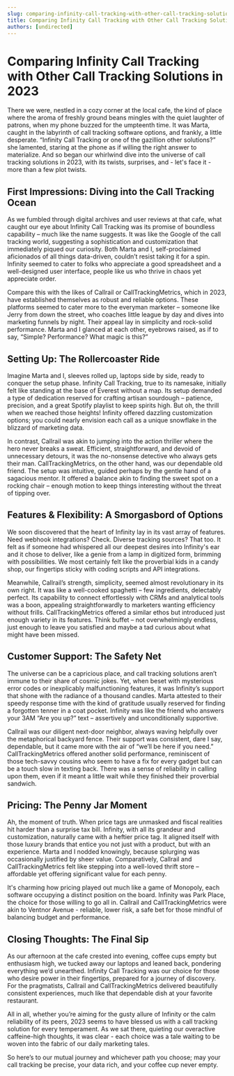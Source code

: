 ```yaml
---
slug: comparing-infinity-call-tracking-with-other-call-tracking-solutions-in-2023
title: Comparing Infinity Call Tracking with Other Call Tracking Solutions in 2023
authors: [undirected]
---
```



# Comparing Infinity Call Tracking with Other Call Tracking Solutions in 2023

There we were, nestled in a cozy corner at the local cafe, the kind of place where the aroma of freshly ground beans mingles with the quiet laughter of patrons, when my phone buzzed for the umpteenth time. It was Marta, caught in the labyrinth of call tracking software options, and frankly, a little desperate. “Infinity Call Tracking or one of the gazillion other solutions?” she lamented, staring at the phone as if willing the right answer to materialize. And so began our whirlwind dive into the universe of call tracking solutions in 2023, with its twists, surprises, and - let's face it - more than a few plot twists.

## First Impressions: Diving into the Call Tracking Ocean

As we fumbled through digital archives and user reviews at that cafe, what caught our eye about Infinity Call Tracking was its promise of boundless capability – much like the name suggests. It was like the Google of the call tracking world, suggesting a sophistication and customization that immediately piqued our curiosity. Both Marta and I, self-proclaimed aficionados of all things data-driven, couldn’t resist taking it for a spin. Infinity seemed to cater to folks who appreciate a good spreadsheet and a well-designed user interface, people like us who thrive in chaos yet appreciate order.

Compare this with the likes of Callrail or CallTrackingMetrics, which in 2023, have established themselves as robust and reliable options. These platforms seemed to cater more to the everyman marketer – someone like Jerry from down the street, who coaches little league by day and dives into marketing funnels by night. Their appeal lay in simplicity and rock-solid performance. Marta and I glanced at each other, eyebrows raised, as if to say, “Simple? Performance? What magic is this?”

## Setting Up: The Rollercoaster Ride

Imagine Marta and I, sleeves rolled up, laptops side by side, ready to conquer the setup phase. Infinity Call Tracking, true to its namesake, initially felt like standing at the base of Everest without a map. Its setup demanded a type of dedication reserved for crafting artisan sourdough – patience, precision, and a great Spotify playlist to keep spirits high. But oh, the thrill when we reached those heights! Infinity offered dazzling customization options; you could nearly envision each call as a unique snowflake in the blizzard of marketing data.

In contrast, Callrail was akin to jumping into the action thriller where the hero never breaks a sweat. Efficient, straightforward, and devoid of unnecessary detours, it was the no-nonsense detective who always gets their man. CallTrackingMetrics, on the other hand, was our dependable old friend. The setup was intuitive, guided perhaps by the gentle hand of a sagacious mentor. It offered a balance akin to finding the sweet spot on a rocking chair – enough motion to keep things interesting without the threat of tipping over.

## Features & Flexibility: A Smorgasbord of Options

We soon discovered that the heart of Infinity lay in its vast array of features. Need webhook integrations? Check. Diverse tracking sources? That too. It felt as if someone had whispered all our deepest desires into Infinity's ear and it chose to deliver, like a genie from a lamp in digitized form, brimming with possibilities. We most certainly felt like the proverbial kids in a candy shop, our fingertips sticky with coding scripts and API integrations.

Meanwhile, Callrail’s strength, simplicity, seemed almost revolutionary in its own right. It was like a well-cooked spaghetti – few ingredients, delectably perfect. Its capability to connect effortlessly with CRMs and analytical tools was a boon, appealing straightforwardly to marketers wanting efficiency without frills. CallTrackingMetrics offered a similar ethos but introduced just enough variety in its features. Think buffet – not overwhelmingly endless, just enough to leave you satisfied and maybe a tad curious about what might have been missed.

## Customer Support: The Safety Net

The universe can be a capricious place, and call tracking solutions aren’t immune to their share of cosmic jokes. Yet, when beset with mysterious error codes or inexplicably malfunctioning features, it was Infinity’s support that shone with the radiance of a thousand candles. Marta attested to their speedy response time with the kind of gratitude usually reserved for finding a forgotten tenner in a coat pocket. Infinity was like the friend who answers your 3AM “Are you up?” text – assertively and unconditionally supportive.

Callrail was our diligent next-door neighbor, always waving helpfully over the metaphorical backyard fence. Their support was consistent, dare I say, dependable, but it came more with the air of “we’ll be here if you need.” CallTrackingMetrics offered another solid performance, reminiscent of those tech-savvy cousins who seem to have a fix for every gadget but can be a touch slow in texting back. There was a sense of reliability in calling upon them, even if it meant a little wait while they finished their proverbial sandwich.

## Pricing: The Penny Jar Moment

Ah, the moment of truth. When price tags are unmasked and fiscal realities hit harder than a surprise tax bill. Infinity, with all its grandeur and customization, naturally came with a heftier price tag. It aligned itself with those luxury brands that entice you not just with a product, but with an experience. Marta and I nodded knowingly, because splurging was occasionally justified by sheer value. Comparatively, Callrail and CallTrackingMetrics felt like stepping into a well-loved thrift store – affordable yet offering significant value for each penny.

It's charming how pricing played out much like a game of Monopoly, each software occupying a distinct position on the board. Infinity was Park Place, the choice for those willing to go all in. Callrail and CallTrackingMetrics were akin to Ventnor Avenue - reliable, lower risk, a safe bet for those mindful of balancing budget and performance.

## Closing Thoughts: The Final Sip

As our afternoon at the cafe crested into evening, coffee cups empty but enthusiasm high, we tucked away our laptops and leaned back, pondering everything we’d unearthed. Infinity Call Tracking was our choice for those who desire power in their fingertips, prepared for a journey of discovery. For the pragmatists, Callrail and CallTrackingMetrics delivered beautifully consistent experiences, much like that dependable dish at your favorite restaurant.

All in all, whether you’re aiming for the gusty allure of Infinity or the calm reliability of its peers, 2023 seems to have blessed us with a call tracking solution for every temperament. As we sat there, quieting our overactive caffeine-high thoughts, it was clear - each choice was a tale waiting to be woven into the fabric of our daily marketing tales.

So here’s to our mutual journey and whichever path you choose; may your call tracking be precise, your data rich, and your coffee cup never empty.